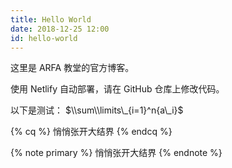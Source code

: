 ```yaml
---
title: Hello World
date: 2018-12-25 12:00
id: hello-world
---
```

这里是 ARFA 教堂的官方博客。
<!--more-->
使用 Netlify 自动部署，请在 GitHub 仓库上修改代码。

以下是测试：
$\\sum\\limits\_{i=1}^n{a\_i}$

{% cq %}
悄悄张开大结界
{% endcq %}

{% note primary %}
悄悄张开大结界
{% endnote %}

